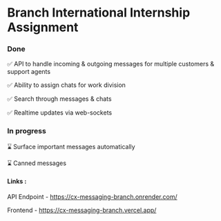 # Branch International Internship Assignment

### Done
✅ API to handle incoming & outgoing messages for multiple customers & support agents

✅ Ability to assign chats for work division

✅ Search through messages & chats

✅ Realtime updates via web-sockets


### In progress
⌛ Surface important messages automatically

⌛ Canned messages


#### Links : 

API Endpoint - https://cx-messaging-branch.onrender.com/

Frontend - https://cx-messaging-branch.vercel.app/
